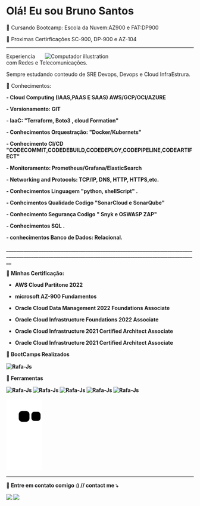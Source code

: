 # Olá! Eu sou Bruno Santos
🔔 Cursando Bootcamp: Escola da Nuvem:AZ900 e FAT:DP900 </p>
🔔 Proximas Certirficações SC-900, DP-900 e AZ-104
___________________________________________________________________________________________________________________________________________________

<img src="https://raw.githubusercontent.com/MicaelliMedeiros/micaellimedeiros/master/image/computer-illustration.png" min-width="400px" max-width="400px" width="400px" align="right" alt="Computador illustration">

Experiencia com Redes e Telecomunicações. </p>
Sempre estudando conteudo de SRE Devops, Devops e Cloud InfraEstrura.<br>
</p>

<p align="left">
🦄 Conhecimentos: <strong> </p>
       - Cloud Computing (IAAS,PAAS E SAAS) AWS/GCP/OCI/AZURE </p>
       - Versionamento: GIT </p>
       - IaaC: "Terraform, Boto3 , cloud Formation" </p>
       - Conhecimentos Orquestração: "Docker/Kubernets" </p>
       - Conhecimento CI/CD "CODECOMMIT,CODEDEBUILD,CODEDEPLOY,CODEPIPELINE,CODEARTIFECT" </p>
       - Monitoramento: Prometheus/Grafana/ElasticSearch </p>
       - Networking and Protocols: TCP/IP, DNS, HTTP, HTTPS,etc.</p>
       - Conhecimentos Linguagem "python, shellScript" .</p>
       - Conhcimentos Qualidade Codigo "SonarCloud e SonarQube" </p>
       - Conhecimento Segurança Codigo " Snyk e OSWASP ZAP" </p>
       - Conhecimentos SQL .</p>
       - conhecimentos Banco de Dados: Relacional. </p>  
________________________________________________________________________________________________________________________________________________________
				  
🔔 Minhas Certificação: </p> 
  - AWS Cloud Partitone 2022 </p>
  - microsoft AZ-900 Fundamentos </p>
  - Oracle Cloud Data Management 2022 Foundations Associate </p>
  - Oracle Cloud Infrastructure Foundations 2022 Associate </p>
  - Oracle Cloud Infrastructure 2021 Certified Architect Associate </p>
  - Oracle Cloud Infrastructure 2021 Certified Architect Associate </p>

🔔 BootCamps Realizados </p> 
<img align="center" alt="Rafa-Js" height="50" width="50" src="https://user-images.githubusercontent.com/91704169/189902239-cce90d2c-69d0-4267-85a4-879186a8b65d.png" />
		
💼 Ferramentas </p>
  <img align="center" alt="Rafa-Js" height="50" width="50" src="https://cdn.jsdelivr.net/gh/devicons/devicon/icons/docker/docker-original-wordmark.svg" />
  <img align="center" alt="Rafa-Js" height="45" width="60" src="https://cdn.jsdelivr.net/gh/devicons/devicon/icons/linux/linux-original.svg" />
  <img align="center" alt="Rafa-Js" height="50" width="50" src="https://cdn.jsdelivr.net/gh/devicons/devicon/icons/putty/putty-original.svg" />
  <img align="center" alt="Rafa-Js" height="45" width="60" src="https://cdn.jsdelivr.net/gh/devicons/devicon/icons/python/python-original-wordmark.svg" p/>
  <img align="center" alt="Rafa-Js" height="40" width="60" src="https://user-images.githubusercontent.com/91704169/185972144-6a5d0d3f-7a57-40a3-8a67-411f7fe7a5c1.png"
  p/>
  
  </div>
  
![Snake animation](https://github.com/rafaballerini/rafaballerini/blob/output/github-contribution-grid-snake.svg)

________________________________________________________________________________________________________________________________________________________
💌 Entre em contato comigo :) // contact me ⤵️
</p>

<p align="left">
  <a href="mailto:brunosantosc1@gmail.com" alt="Gmail">
  <img src="https://img.shields.io/badge/-Gmail-FF0000?style=flat-square&labelColor=FF0000&logo=gmail&logoColor=white&link=LINK-DO-SEU-EMAIL" /></a>

  <a href="https://www.linkedin.com/in/brunosantos88" alt="Linkedin">
  <img src="https://img.shields.io/badge/-Linkedin-0e76a8?style=flat-square&logo=Linkedin&logoColor=white&link=LINK-DO-SEU-LINKEDIN" /></a>

       


 

